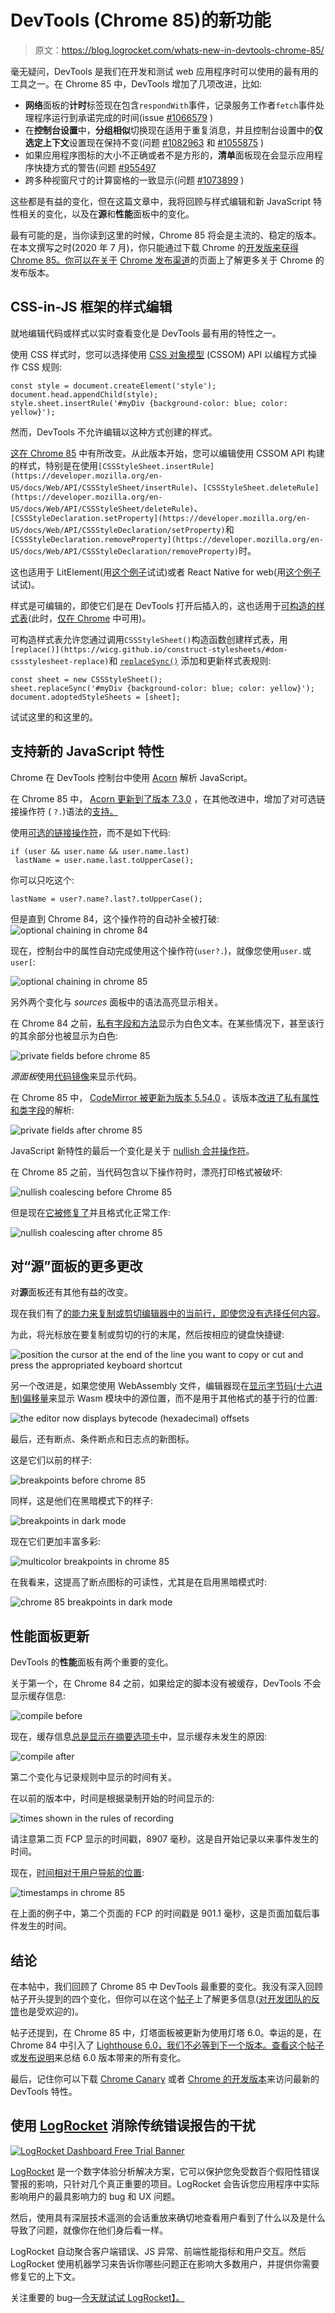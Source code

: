 # DevTools (Chrome 85)的新功能

> 原文：<https://blog.logrocket.com/whats-new-in-devtools-chrome-85/>

毫无疑问，DevTools 是我们在开发和测试 web 应用程序时可以使用的最有用的工具之一。在 Chrome 85 中，DevTools 增加了几项改进，比如:

*   **网络**面板的**计时**标签现在包含`respondWith`事件，记录服务工作者`fetch`事件处理程序运行到承诺完成的时间(issue [#1066579](https://crbug.com/1066579) )
*   在**控制台设置**中，**分组相似**切换现在适用于重复消息，并且控制台设置中的**仅选定上下文**设置现在保持不变(问题 [#1082963](https://crbug.com/1082963) 和 [#1055875](https://crbug.com/1055875) )
*   如果应用程序图标的大小不正确或者不是方形的，**清单**面板现在会显示应用程序快捷方式的警告(问题 [#955497](https://crbug.com/955497)
*   跨多种视窗尺寸的计算窗格的一致显示(问题 [#1073899](https://crbug.com/1073899) )

这些都是有益的变化，但在这篇文章中，我将回顾与样式编辑和新 JavaScript 特性相关的变化，以及在**源**和**性能**面板中的变化。

最有可能的是，当你读到这里的时候，Chrome 85 将会是主流的、稳定的版本。在本文撰写之时(2020 年 7 月)，你只能通过下载 Chrome 的[开发版来获得 Chrome 85。你可以在关于](https://www.google.com/chrome/dev/) [Chrome 发布渠道](http://www.chromium.org/getting-involved/dev-channel)的页面上了解更多关于 Chrome 的发布版本。

## CSS-in-JS 框架的样式编辑

就地编辑代码或样式以实时查看变化是 DevTools 最有用的特性之一。

使用 CSS 样式时，您可以选择使用 [CSS 对象模型](https://drafts.csswg.org/cssom/) (CSSOM) API 以编程方式操作 CSS 规则:

```
const style = document.createElement('style');
document.head.appendChild(style);
style.sheet.insertRule('#myDiv {background-color: blue; color: yellow}');
```

然而，DevTools 不允许编辑以这种方式创建的样式。

[这在 Chrome 85](https://bugs.chromium.org/p/chromium/issues/detail?id=946975) 中有所改变。从此版本开始，您可以编辑使用 CSSOM API 构建的样式，特别是在使用`[CSSStyleSheet.insertRule](https://developer.mozilla.org/en-US/docs/Web/API/CSSStyleSheet/insertRule)`、`[CSSStyleSheet.deleteRule](https://developer.mozilla.org/en-US/docs/Web/API/CSSStyleSheet/deleteRule)`、`[CSSStyleDeclaration.setProperty](https://developer.mozilla.org/en-US/docs/Web/API/CSSStyleDeclaration/setProperty)`和`[CSSStyleDeclaration.removeProperty](https://developer.mozilla.org/en-US/docs/Web/API/CSSStyleDeclaration/removeProperty)`时。

这也适用于 LitElement(用[这个例子](https://codesandbox.io/s/litelement-00bfm)试试)或者 React Native for web(用[这个例子](https://codesandbox.io/s/q4qymyp2l6)试试)。

样式是可编辑的，即使它们是在 DevTools 打开后插入的，这也适用于[可构造的样式表](https://developers.google.com/web/updates/2019/02/constructable-stylesheets)(此时，[仅在 Chrome](https://chromestatus.com/feature/5394843094220800) 中可用)。

可构造样式表允许您通过调用`CSSStyleSheet()`构造函数创建样式表，用`[replace()](https://wicg.github.io/construct-stylesheets/#dom-cssstylesheet-replace)`和 [`replaceSync()`](https://wicg.github.io/construct-stylesheets/#dom-cssstylesheet-replacesync) 添加和更新样式表规则:

```
const sheet = new CSSStyleSheet();
sheet.replaceSync('#myDiv {background-color: blue; color: yellow}');
document.adoptedStyleSheets = [sheet];
```

试试这里的和这里的。

## 支持新的 JavaScript 特性

Chrome 在 DevTools 控制台中使用 [Acorn](https://github.com/acornjs/acorn) 解析 JavaScript。

在 Chrome 85 中， [Acorn 更新到了版本 7.3.0](https://bugs.chromium.org/p/chromium/issues/detail?id=1083214) ，在其他改进中，增加了对可选链接操作符 ( `?.`)语法的[支持。](https://github.com/acornjs/acorn/pull/891)

使用[可选的链接操作符](https://developer.mozilla.org/en-US/docs/Web/JavaScript/Reference/Operators/Optional_chaining)，而不是如下代码:

```
if (user && user.name && user.name.last)
 lastName = user.name.last.toUpperCase();
```

你可以只吃这个:

```
lastName = user?.name?.last?.toUpperCase();
```

但是直到 Chrome 84，这个操作符的自动补全被打破:
![optional chaining in chrome 84](img/7e9c4af3d6c8d211d1f79f2321264502.png)

现在，控制台中的属性自动完成使用这个操作符(`user?.`)，就像您使用`user.`或`user[`:

![optional chaining in chrome 85](img/65a2e09a29b62ffe5ffa08b3f388f385.png)

另外两个变化与 *sources* 面板中的语法高亮显示相关。

在 Chrome 84 之前，[私有字段和方法](https://developer.mozilla.org/en-US/docs/Web/JavaScript/Reference/Classes/Private_class_fields)显示为白色文本。在某些情况下，甚至该行的其余部分也被显示为白色:

![private fields before chrome 85](img/5e6d81906f1b77ce6f2267d8d2facb3a.png)

*源面板*使用[代码镜像](https://codemirror.net)来显示代码。

在 Chrome 85 中， [CodeMirror 被更新为版本 5.54.0](https://bugs.chromium.org/p/chromium/issues/detail?id=1073903) 。该版本[改进了私有属性和类字段](https://js.libhunt.com/codemirror-changelog/5.54.0)的解析:

![private fields after chrome 85](img/6999d76b851c74cdbe0f065b4dd5b4eb.png)

JavaScript 新特性的最后一个变化是关于 [nullish 合并操作符](https://developer.mozilla.org/en-US/docs/Web/JavaScript/Reference/Operators/Nullish_coalescing_operator)。

在 Chrome 85 之前，当代码包含以下操作符时，漂亮打印格式被破坏:

![nullish coalescing before Chrome 85](img/3a60b1af43679404f50da7c1ad36b275.png)

但是现在[它被修复了](https://bugs.chromium.org/p/chromium/issues/detail?id=1083797)并且格式化正常工作:

![nullish coalescing after chrome 85](img/a346de370adda4d575748fc6295bd0db.png)

## 对“源”面板的更多更改

对**源**面板还有其他有益的改变。

现在我们有了[的能力来复制或剪切编辑器中的当前行，即使您没有选择任何内容](https://bugs.chromium.org/p/chromium/issues/detail?id=800028)。

为此，将光标放在要复制或剪切的行的末尾，然后按相应的键盘快捷键:

![position the cursor at the end of the line you want to copy or cut and press the appropriated keyboard shortcut](img/7281f81e5c443216ee3ca7f377256639.png)

另一个改进是，如果您使用 WebAssembly 文件，编辑器现在[显示字节码(十六进制)偏移量](https://bugs.chromium.org/p/chromium/issues/detail?id=1071432)来显示 Wasm 模块中的源位置，而不是用于其他格式的基于行的位置:

![the editor now displays bytecode (hexadecimal) offsets](img/24d2cacac457717d3fcdf8ff9c7f8cff.png)

最后，还有断点、条件断点和日志点的新图标。

这是它们以前的样子:

![breakpoints before chrome 85](img/0564f89c748119bb7b29a150bd012028.png)

同样，这是他们在黑暗模式下的样子:

![breakpoints in dark mode](img/24fbc794e4909cd30da405b17740eb66.png)

现在它们更加丰富多彩:

![multicolor breakpoints in chrome 85](img/a92554f2702d5097455430b8810ac260.png)

在我看来，这提高了断点图标的可读性，尤其是在启用黑暗模式时:

![chrome 85 breakpoints in dark mode](img/b69b947d6f7f5b12cbad68a666f88cae.png)

## 性能面板更新

DevTools 的**性能**面板有两个重要的变化。

关于第一个，在 Chrome 84 之前，如果给定的脚本没有被缓存，DevTools 不会显示缓存信息:

![compile before](img/31299a0cdf4da7bb1173e988bc28cb34.png)

现在，缓存信息[总是显示在摘要选项卡](https://bugs.chromium.org/p/chromium/issues/detail?id=912581)中，显示缓存未发生的原因:

![compile after](img/b51f9183b35a64346a60ae2521f759e3.png)

第二个变化与记录规则中显示的时间有关。

在以前的版本中，时间是根据录制开始的时间显示的:

![times shown in the rules of recording](img/f8878d1db150913b60bf162205efec08.png)

请注意第二页 FCP 显示的时间戳，8907 毫秒。这是自开始记录以来事件发生的时间。

现在，[时间相对于用户导航的位置](https://bugs.chromium.org/p/chromium/issues/detail?id=974550):

![timestamps in chrome 85](img/a907afd9e7d7ff21a6bb05973b808a27.png)

在上面的例子中，第二个页面的 FCP 的时间戳是 901.1 毫秒，这是页面加载后事件发生的时间。

## 结论

在本帖中，我们回顾了 Chrome 85 中 DevTools 最重要的变化。我没有深入回顾帖子开头提到的四个变化，但你可以在这个[帖子](https://developers.google.com/web/updates/2020/06/devtools)上了解更多信息([对开发团队的反馈](https://developers.google.com/web/updates/2020/06/devtools#feedback)也是受欢迎的)。

帖子还提到，在 Chrome 85 中，灯塔面板被更新为使用灯塔 6.0。幸运的是，在 Chrome 84 中引入了 [Lighthouse 6.0，我们不必等到下一个版本。查看这个](https://github.com/GoogleChrome/lighthouse/releases/tag/v6.0.0)[帖子](https://web.dev/lighthouse-whats-new-6.0/)或[发布说明](https://github.com/GoogleChrome/lighthouse/releases/tag/v6.0.0)来总结 6.0 版本带来的所有变化。

最后，记住你可以下载 [Chrome Canary](https://www.google.com/chrome/canary/) 或者 [Chrome 的开发版本](https://www.google.com/chrome/dev/)来访问最新的 DevTools 特性。

## 使用 [LogRocket](https://lp.logrocket.com/blg/signup) 消除传统错误报告的干扰

[![LogRocket Dashboard Free Trial Banner](img/d6f5a5dd739296c1dd7aab3d5e77eeb9.png)](https://lp.logrocket.com/blg/signup)

[LogRocket](https://lp.logrocket.com/blg/signup) 是一个数字体验分析解决方案，它可以保护您免受数百个假阳性错误警报的影响，只针对几个真正重要的项目。LogRocket 会告诉您应用程序中实际影响用户的最具影响力的 bug 和 UX 问题。

然后，使用具有深层技术遥测的会话重放来确切地查看用户看到了什么以及是什么导致了问题，就像你在他们身后看一样。

LogRocket 自动聚合客户端错误、JS 异常、前端性能指标和用户交互。然后 LogRocket 使用机器学习来告诉你哪些问题正在影响大多数用户，并提供你需要修复它的上下文。

关注重要的 bug—[今天就试试 LogRocket】。](https://lp.logrocket.com/blg/signup-issue-free)